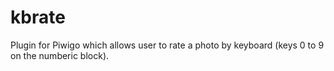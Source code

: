 # kbrate
Plugin for Piwigo which allows user to rate a photo by keyboard (keys 0 to 9 on the numberic block).
